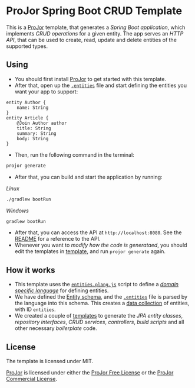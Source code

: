 # ProJor Spring Boot CRUD Template

This is a [ProJor](https://projor.io) template, that generates a _Spring Boot application_, which implements _CRUD operations_ for a given entity. The app serves an _HTTP API_, that can be used to create, read, update and delete entities of the supported types.

## Using

* You should first install [ProJor](https://projor.io) to get started with this template.
* After that, open up the [`.entities`](.entities) file and start defining the entities you want your app to support:

```
entity Author {
    name: String
}
entity Article {
    @Join Author author
    title: String
    summary: String
    body: String
}
```

* Then, run the following command in the terminal:

```bash
projor generate
```

* After that, you can build and start the application by running:

_Linux_

```bash
./gradlew bootRun
```

_Windows_

```bash
gradlew bootRun
```

* After that, you can access the API at `http://localhost:8080`. See the [README](../README.md) for a reference to the API.
* Whenever you want to _modify how the code is generataed_, you should edit the templates in [template](templates/), and run `projor generate` again.

## How it works

* This template uses the [`entities.plang.js`](language/entities.plang.js) script to define a _[domain specific language](https://docs.projor.io/overview/languages)_ for defining entities.
* We have defined the [Entity schema](schema/Entity.pschema.yaml), and the [`.entities`](.entities) file is parsed by the language into this schema. This creates a [data collection](https://docs.projor.io/overview/data-collections) of entities, with ID `entities`.
* We created a couple of [templates](template/) to generate the _JPA entity classes_, _repository interfaces_, _CRUD services_, _controllers_, _build scripts_ and all other necessary _boilerplate_ code.

## License

The template is licensed under MIT.

[ProJor](https://projor.io) is licensed under either the [ProJor Free License](https://license.projor.io) or the [ProJor Commercial License](https://license.projor.io).